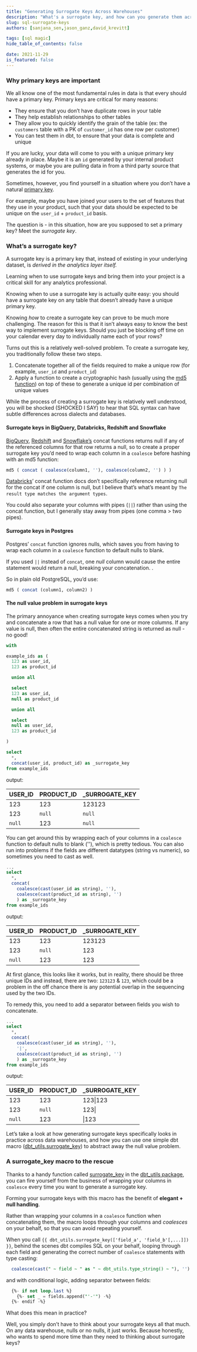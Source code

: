 ```yaml
---
title: "Generating Surrogate Keys Across Warehouses"
description: "What's a surrogate key, and how can you generate them across BigQuery, Databricks, Redshift, Snowflake and other data warehouses?"
slug: sql-surrogate-keys
authors: [sanjana_sen,jason_ganz,david_krevitt] 

tags: [sql magic]
hide_table_of_contents: false

date: 2021-11-29
is_featured: false
---
```


### Why primary keys are important

We all know one of the most fundamental rules in data is that every <Term id="table" /> should have a primary key. Primary keys are critical for many reasons:

* They ensure that you don’t have duplicate rows in your table
* They help establish relationships to other tables
* They allow you to quickly identify the grain of the table (ex: the `customers` table with a PK of `customer_id` has one row per customer)
* You can test them in dbt, to ensure that your data is complete and unique

<!--truncate-->

If you are lucky, your data will come to you with a unique primary key already in place. Maybe it is an `id` generated by your internal product systems, or maybe you are pulling data in from a third party source that generates the id for you. 

Sometimes, however, you find yourself in a situation where you don’t have a natural [primary key](/blog/primary-key-testing). 

For example, maybe you have joined your users to the set of features that they use in your product, such that your data should be expected to be unique on the `user_id` + `product_id` basis. 

The question is - in this situation, how are you supposed to set a primary key? Meet the _surrogate key_.

<WistiaVideo id="anuo7x4w3a" />

### What’s a surrogate key?

A <Term id="surrogate-key">surrogate key</Term> is a primary key that, instead of existing in your underlying dataset, is _derived in the analytics layer itself._ 

Learning when to use surrogate keys and bring them into your project is a critical skill for any analytics professional. 

Knowing when to use a surrogate key is actually quite easy: you should have a surrogate key on any table that doesn’t already have a unique primary key.

Knowing _how_ to create a surrogate key can prove to be much more challenging. The reason for this is that it isn’t always easy to know the best way to implement surrogate keys. Should you just be blocking off time on your calendar every day to individually name each of your rows?

Turns out this is a relatively well-solved problem. To create a surrogate key, you traditionally follow these two steps.

1. Concatenate together all of the fields required to make a unique row (for example, `user_id` and `product_id`)
2. Apply a function to create a cryptographic hash (usually using the [md5 function](https://blog.getdbt.com/the-most-underutilized-function-in-sql/)) on top of these to generate a unique id per combination of unique values

While the process of creating a surrogate key is relatively well understood, you will be shocked (SHOCKED I SAY) to hear that SQL syntax can have subtle differences across dialects and databases. 

#### Surrogate keys in BigQuery, Databricks, Redshift and Snowflake

[BigQuery](https://cloud.google.com/bigquery/docs/reference/standard-sql/string_functions#concat), [Redshift](https://docs.aws.amazon.com/redshift/latest/dg/r_CONCAT.html) and [Snowflake’s](https://docs.snowflake.com/en/sql-reference/functions/concat.html) concat functions returns null if any of the referenced columns for that row returns a null, so to create a proper surrogate key you’d need to wrap each column in a `coalesce` before hashing with an md5 function:

```sql
md5 ( concat ( coalesce(column1, ''), coalesce(column2, '') ) )
```

[Databricks](https://docs.databricks.com/sql/language-manual/functions/concat.html)’ concat function docs don’t specifically reference returning null for the concat if one column is null, but I believe that’s what’s meant by `The result type matches the argument types`.

You could also separate your columns with pipes (`||`) rather than using the concat function, but I generally stay away from pipes (one comma > two pipes).


#### Surrogate keys in Postgres

Postgres’ `concat` function ignores nulls, which saves you from having to wrap each column in a `coalesce` function to default nulls to blank.  

If you used `||` instead of `concat`, one _null_ column would cause the entire statement would return a null, breaking your concatenation.  .

So in plain old PostgreSQL, you’d use:

```sql
md5 ( concat (column1, column2) )
```


#### The null value problem in surrogate keys
The primary annoyance when creating surrogate keys comes when you try and concatenate a row that has a null value for one or more columns.  If any value is null, then often the entire concatenated string is returned as null - no good! 
```sql
with 

example_ids as (
  123 as user_id,
  123 as product_id

  union all

  select
  123 as user_id,
  null as product_id

  union all

  select
  null as user_id,
  123 as product_id

)

select
  *,
  concat(user_id, product_id) as _surrogate_key
from example_ids
```
output:

| USER_ID | PRODUCT_ID | _SURROGATE_KEY |
|---------|------------|----------------|
| 123     | 123        | 123123         |
| 123     | `null`     | `null`         |
| `null`  | 123        | `null`         |


You can get around this by wrapping each of your columns in a `coalesce` function to default nulls to blank (''), which is pretty tedious.  You can also run into problems if the fields are different datatypes (string vs numeric), so sometimes you need to cast as well.

```sql
...
select
  *,
  concat(
    coalesce(cast(user_id as string), ''),
    coalesce(cast(product_id as string), '')
    ) as _surrogate_key
from example_ids
```
output:

| USER_ID | PRODUCT_ID | _SURROGATE_KEY |
|---------|------------|----------------|
| 123     | 123        | 123123         |
| 123     | `null`     | 123            |
| `null`  | 123        | 123            |

At first glance, this looks like it works, but in reality, there should be three unique IDs and instead, there are two: `123123` & `123`, which could be a problem in the off chance there is any potential overlap in the sequencing used by the two IDs.

To remedy this, you need to add a separator between fields you wish to concatenate.

```sql
...
select
  *,
  concat(
    coalesce(cast(user_id as string), ''),
    '|',
    coalesce(cast(product_id as string), '')
    ) as _surrogate_key
from example_ids
```
output:

| USER_ID | PRODUCT_ID | _SURROGATE_KEY |
|---------|------------|----------------|
| 123     | 123        | 123\|123       |
| 123     | `null`     | 123\|          |
| `null`  | 123        | \|123          |


Let’s take a look at how generating surrogate keys specifically looks in practice across data warehouses, and how you can use one simple dbt macro ([dbt_utils.surrogate_key](https://github.com/dbt-labs/dbt-utils#surrogate_key-source)) to abstract away the null value problem.


### A surrogate_key macro to the rescue

Thanks to a handy function called [surrogate_key](https://github.com/dbt-labs/dbt-utils#surrogate_key-source) in the [dbt_utils package](https://hub.getdbt.com/dbt-labs/dbt_utils/latest/), you can fire yourself from the business of wrapping your columns in `coalesce` every time you want to generate a surrogate key.

Forming your surrogate keys with this macro has the benefit of **elegant + <Term id="dry" /> null handling**. 

Rather than wrapping your columns in a `coalesce` function when concatenating them, the macro loops through your columns and _coalesces_ on your behalf, so that you can avoid repeating yourself.

When you call `{{ dbt_utils.surrogate_key(['field_a', 'field_b'[,...]]) }}`, behind the scenes dbt compiles SQL on your behalf, looping through each field and generating the correct number of `coalesce` statements with type casting:

```sql
  coalesce(cast(" ~ field ~ " as " ~ dbt_utils.type_string() ~ "), '')
```

and with conditional logic, adding separator between fields:

```sql
  {%- if not loop.last %}
    {%- set _ = fields.append("'-'") -%}
  {%- endif -%}
```

What does this mean in practice? 

Well, you simply don’t have to think about your surrogate keys all that much. On any data warehouse, nulls or no nulls, it just works. Because honestly, who wants to spend more time than they need to thinking about surrogate keys?
